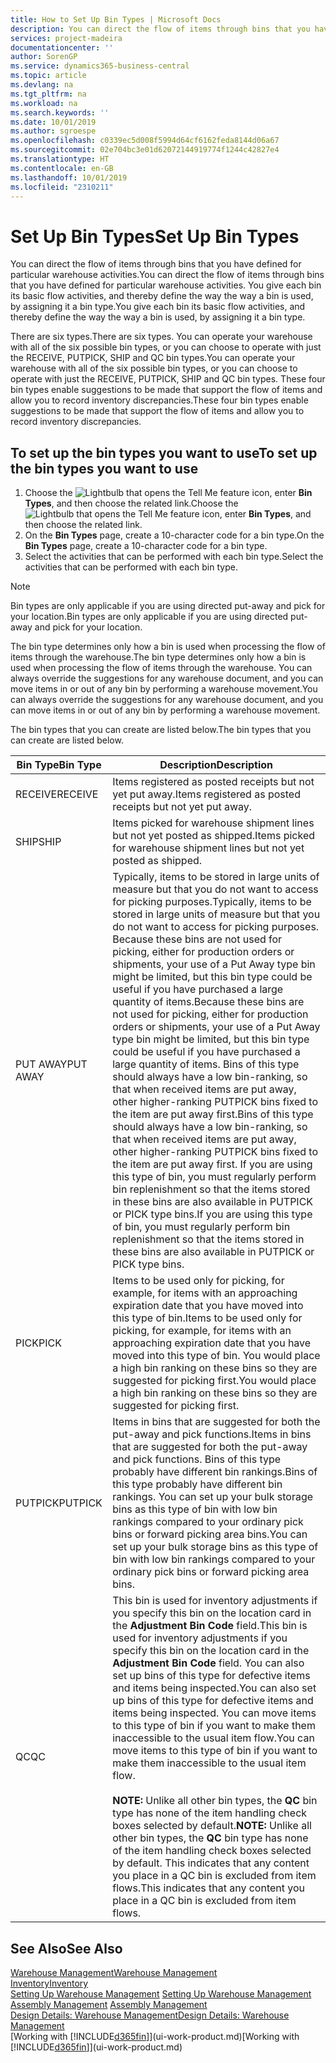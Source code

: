 ```yaml
---
title: How to Set Up Bin Types | Microsoft Docs
description: You can direct the flow of items through bins that you have defined for particular warehouse activities. You give each bin its basic flow activities, and thereby define the way the way a bin is used, by assigning it a bin type.
services: project-madeira
documentationcenter: ''
author: SorenGP
ms.service: dynamics365-business-central
ms.topic: article
ms.devlang: na
ms.tgt_pltfrm: na
ms.workload: na
ms.search.keywords: ''
ms.date: 10/01/2019
ms.author: sgroespe
ms.openlocfilehash: c0339ec5d008f5994d64cf6162feda8144d06a67
ms.sourcegitcommit: 02e704bc3e01d62072144919774f1244c42827e4
ms.translationtype: HT
ms.contentlocale: en-GB
ms.lasthandoff: 10/01/2019
ms.locfileid: "2310211"
---
```

# <a name="set-up-bin-types"></a><span data-ttu-id="9852c-104">Set Up Bin Types</span><span class="sxs-lookup"><span data-stu-id="9852c-104">Set Up Bin Types</span></span>
<span data-ttu-id="9852c-105">You can direct the flow of items through bins that you have defined for particular warehouse activities.</span><span class="sxs-lookup"><span data-stu-id="9852c-105">You can direct the flow of items through bins that you have defined for particular warehouse activities.</span></span> <span data-ttu-id="9852c-106">You give each bin its basic flow activities, and thereby define the way the way a bin is used, by assigning it a bin type.</span><span class="sxs-lookup"><span data-stu-id="9852c-106">You give each bin its basic flow activities, and thereby define the way the way a bin is used, by assigning it a bin type.</span></span>  

<span data-ttu-id="9852c-107">There are six types.</span><span class="sxs-lookup"><span data-stu-id="9852c-107">There are six types.</span></span> <span data-ttu-id="9852c-108">You can operate your warehouse with all of the six possible bin types, or you can choose to operate with just the RECEIVE, PUTPICK, SHIP and QC bin types.</span><span class="sxs-lookup"><span data-stu-id="9852c-108">You can operate your warehouse with all of the six possible bin types, or you can choose to operate with just the RECEIVE, PUTPICK, SHIP and QC bin types.</span></span> <span data-ttu-id="9852c-109">These four bin types enable suggestions to be made that support the flow of items and allow you to record inventory discrepancies.</span><span class="sxs-lookup"><span data-stu-id="9852c-109">These four bin types enable suggestions to be made that support the flow of items and allow you to record inventory discrepancies.</span></span>  

## <a name="to-set-up-the-bin-types-you-want-to-use"></a><span data-ttu-id="9852c-110">To set up the bin types you want to use</span><span class="sxs-lookup"><span data-stu-id="9852c-110">To set up the bin types you want to use</span></span>  
1.  <span data-ttu-id="9852c-111">Choose the ![Lightbulb that opens the Tell Me feature](media/ui-search/search_small.png "Tell me what you want to do") icon, enter **Bin Types**, and then choose the related link.</span><span class="sxs-lookup"><span data-stu-id="9852c-111">Choose the ![Lightbulb that opens the Tell Me feature](media/ui-search/search_small.png "Tell me what you want to do") icon, enter **Bin Types**, and then choose the related link.</span></span>  
2.  <span data-ttu-id="9852c-112">On the **Bin Types** page, create a 10-character code for a bin type.</span><span class="sxs-lookup"><span data-stu-id="9852c-112">On the **Bin Types** page, create a 10-character code for a bin type.</span></span>  
3.  <span data-ttu-id="9852c-113">Select the activities that can be performed with each bin type.</span><span class="sxs-lookup"><span data-stu-id="9852c-113">Select the activities that can be performed with each bin type.</span></span>  

> [!NOTE]  
>  <span data-ttu-id="9852c-114">Bin types are only applicable if you are using directed put-away and pick for your location.</span><span class="sxs-lookup"><span data-stu-id="9852c-114">Bin types are only applicable if you are using directed put-away and pick for your location.</span></span>  

<span data-ttu-id="9852c-115">The bin type determines only how a bin is used when processing the flow of items through the warehouse.</span><span class="sxs-lookup"><span data-stu-id="9852c-115">The bin type determines only how a bin is used when processing the flow of items through the warehouse.</span></span> <span data-ttu-id="9852c-116">You can always override the suggestions for any warehouse document, and you can move items in or out of any bin by performing a warehouse movement.</span><span class="sxs-lookup"><span data-stu-id="9852c-116">You can always override the suggestions for any warehouse document, and you can move items in or out of any bin by performing a warehouse movement.</span></span>  

<span data-ttu-id="9852c-117">The bin types that you can create are listed below.</span><span class="sxs-lookup"><span data-stu-id="9852c-117">The bin types that you can create are listed below.</span></span>  

|<span data-ttu-id="9852c-118">Bin Type</span><span class="sxs-lookup"><span data-stu-id="9852c-118">Bin Type</span></span>|<span data-ttu-id="9852c-119">Description</span><span class="sxs-lookup"><span data-stu-id="9852c-119">Description</span></span>|  
|------------------|---------------------------------------|  
|<span data-ttu-id="9852c-120">RECEIVE</span><span class="sxs-lookup"><span data-stu-id="9852c-120">RECEIVE</span></span>|<span data-ttu-id="9852c-121">Items registered as posted receipts but not yet put away.</span><span class="sxs-lookup"><span data-stu-id="9852c-121">Items registered as posted receipts but not yet put away.</span></span>|  
|<span data-ttu-id="9852c-122">SHIP</span><span class="sxs-lookup"><span data-stu-id="9852c-122">SHIP</span></span>|<span data-ttu-id="9852c-123">Items picked for warehouse shipment lines but not yet posted as shipped.</span><span class="sxs-lookup"><span data-stu-id="9852c-123">Items picked for warehouse shipment lines but not yet posted as shipped.</span></span>|  
|<span data-ttu-id="9852c-124">PUT AWAY</span><span class="sxs-lookup"><span data-stu-id="9852c-124">PUT AWAY</span></span>|<span data-ttu-id="9852c-125">Typically, items to be stored in large units of measure but that you do not want to access for picking purposes.</span><span class="sxs-lookup"><span data-stu-id="9852c-125">Typically, items to be stored in large units of measure but that you do not want to access for picking purposes.</span></span> <span data-ttu-id="9852c-126">Because these bins are not used for picking, either for production orders or shipments, your use of a Put Away type bin might be limited, but this bin type could be useful if you have purchased a large quantity of items.</span><span class="sxs-lookup"><span data-stu-id="9852c-126">Because these bins are not used for picking, either for production orders or shipments, your use of a Put Away type bin might be limited, but this bin type could be useful if you have purchased a large quantity of items.</span></span> <span data-ttu-id="9852c-127">Bins of this type should always have a low bin-ranking, so that when received items are put away, other higher-ranking PUTPICK bins fixed to the item are put away first.</span><span class="sxs-lookup"><span data-stu-id="9852c-127">Bins of this type should always have a low bin-ranking, so that when received items are put away, other higher-ranking PUTPICK bins fixed to the item are put away first.</span></span> <span data-ttu-id="9852c-128">If you are using this type of bin, you must regularly perform bin replenishment so that the items stored in these bins are also available in PUTPICK or PICK type bins.</span><span class="sxs-lookup"><span data-stu-id="9852c-128">If you are using this type of bin, you must regularly perform bin replenishment so that the items stored in these bins are also available in PUTPICK or PICK type bins.</span></span>|  
|<span data-ttu-id="9852c-129">PICK</span><span class="sxs-lookup"><span data-stu-id="9852c-129">PICK</span></span>|<span data-ttu-id="9852c-130">Items to be used only for picking, for example, for items with an approaching expiration date that you have moved into this type of bin.</span><span class="sxs-lookup"><span data-stu-id="9852c-130">Items to be used only for picking, for example, for items with an approaching expiration date that you have moved into this type of bin.</span></span> <span data-ttu-id="9852c-131">You would place a high bin ranking on these bins so they are suggested for picking first.</span><span class="sxs-lookup"><span data-stu-id="9852c-131">You would place a high bin ranking on these bins so they are suggested for picking first.</span></span>|  
|<span data-ttu-id="9852c-132">PUTPICK</span><span class="sxs-lookup"><span data-stu-id="9852c-132">PUTPICK</span></span>|<span data-ttu-id="9852c-133">Items in bins that are suggested for both the put-away and pick functions.</span><span class="sxs-lookup"><span data-stu-id="9852c-133">Items in bins that are suggested for both the put-away and pick functions.</span></span> <span data-ttu-id="9852c-134">Bins of this type probably have different bin rankings.</span><span class="sxs-lookup"><span data-stu-id="9852c-134">Bins of this type probably have different bin rankings.</span></span> <span data-ttu-id="9852c-135">You can set up your bulk storage bins as this type of bin with low bin rankings compared to your ordinary pick bins or forward picking area bins.</span><span class="sxs-lookup"><span data-stu-id="9852c-135">You can set up your bulk storage bins as this type of bin with low bin rankings compared to your ordinary pick bins or forward picking area bins.</span></span>|  
|<span data-ttu-id="9852c-136">QC</span><span class="sxs-lookup"><span data-stu-id="9852c-136">QC</span></span>|<span data-ttu-id="9852c-137">This bin is used for inventory adjustments if you specify this bin on the location card in the **Adjustment Bin Code** field.</span><span class="sxs-lookup"><span data-stu-id="9852c-137">This bin is used for inventory adjustments if you specify this bin on the location card in the **Adjustment Bin Code** field.</span></span> <span data-ttu-id="9852c-138">You can also set up bins of this type for defective items and items being inspected.</span><span class="sxs-lookup"><span data-stu-id="9852c-138">You can also set up bins of this type for defective items and items being inspected.</span></span> <span data-ttu-id="9852c-139">You can move items to this type of bin if you want to make them inaccessible to the usual item flow.</span><span class="sxs-lookup"><span data-stu-id="9852c-139">You can move items to this type of bin if you want to make them inaccessible to the usual item flow.</span></span><br /><br /> <span data-ttu-id="9852c-140">**NOTE:** Unlike all other bin types, the **QC** bin type has none of the item handling check boxes selected by default.</span><span class="sxs-lookup"><span data-stu-id="9852c-140">**NOTE:** Unlike all other bin types, the **QC** bin type has none of the item handling check boxes selected by default.</span></span> <span data-ttu-id="9852c-141">This indicates that any content you place in a QC bin is excluded from item flows.</span><span class="sxs-lookup"><span data-stu-id="9852c-141">This indicates that any content you place in a QC bin is excluded from item flows.</span></span>|  

## <a name="see-also"></a><span data-ttu-id="9852c-142">See Also</span><span class="sxs-lookup"><span data-stu-id="9852c-142">See Also</span></span>
[<span data-ttu-id="9852c-143">Warehouse Management</span><span class="sxs-lookup"><span data-stu-id="9852c-143">Warehouse Management</span></span>](warehouse-manage-warehouse.md)  
[<span data-ttu-id="9852c-144">Inventory</span><span class="sxs-lookup"><span data-stu-id="9852c-144">Inventory</span></span>](inventory-manage-inventory.md)  
<span data-ttu-id="9852c-145">[Setting Up Warehouse Management](warehouse-setup-warehouse.md)   </span><span class="sxs-lookup"><span data-stu-id="9852c-145">[Setting Up Warehouse Management](warehouse-setup-warehouse.md)   </span></span>  
<span data-ttu-id="9852c-146">[Assembly Management](assembly-assemble-items.md)  </span><span class="sxs-lookup"><span data-stu-id="9852c-146">[Assembly Management](assembly-assemble-items.md)  </span></span>  
[<span data-ttu-id="9852c-147">Design Details: Warehouse Management</span><span class="sxs-lookup"><span data-stu-id="9852c-147">Design Details: Warehouse Management</span></span>](design-details-warehouse-management.md)  
<span data-ttu-id="9852c-148">[Working with [!INCLUDE[d365fin](includes/d365fin_md.md)]](ui-work-product.md)</span><span class="sxs-lookup"><span data-stu-id="9852c-148">[Working with [!INCLUDE[d365fin](includes/d365fin_md.md)]](ui-work-product.md)</span></span>
